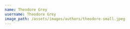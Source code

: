 ```yaml
---
name: Theodore Grey
username: Theodore Grey
image_path: /assets/images/authors/theodore-small.jpeg
---
```

